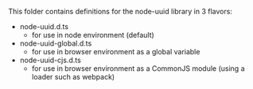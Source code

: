 This folder contains definitions for the node-uuid library in 3 flavors:

-   node-uuid.d.ts
    -   for use in node environment (default)
-   node-uuid-global.d.ts
    -   for use in browser environment as a global variable
-   node-uuid-cjs.d.ts
    -   for use in browser environment as a CommonJS module (using a loader such
        as webpack)
